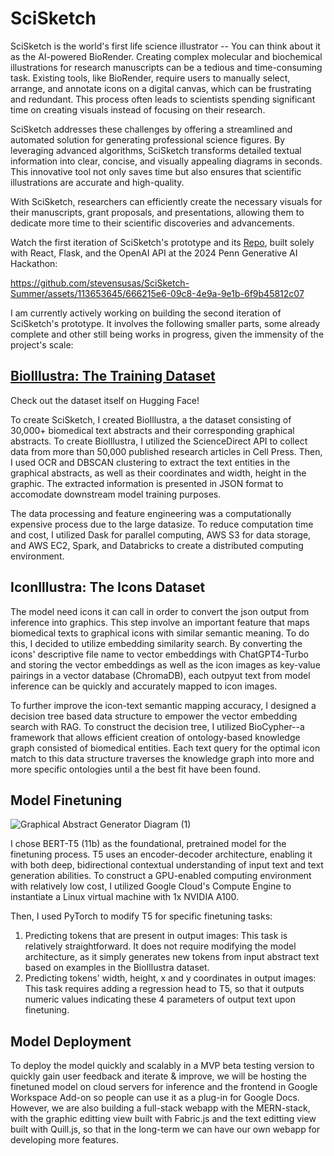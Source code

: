 # SciSketch
SciSketch is the world's first life science illustrator -- You can think about it as the AI-powered BioRender. Creating complex molecular and biochemical illustrations for research manuscripts can be a tedious and time-consuming task. Existing tools, like BioRender, require users to manually select, arrange, and annotate icons on a digital canvas, which can be frustrating and redundant. This process often leads to scientists spending significant time on creating visuals instead of focusing on their research.

SciSketch addresses these challenges by offering a streamlined and automated solution for generating professional science figures. By leveraging advanced algorithms, SciSketch transforms detailed textual information into clear, concise, and visually appealing diagrams in seconds. This innovative tool not only saves time but also ensures that scientific illustrations are accurate and high-quality.

With SciSketch, researchers can efficiently create the necessary visuals for their manuscripts, grant proposals, and presentations, allowing them to dedicate more time to their scientific discoveries and advancements.

Watch the first iteration of SciSketch's prototype and its [Repo](https://github.com/stevensusas/SciSketch), built solely with React, Flask, and the OpenAI API at the 2024 Penn Generative AI Hackathon:


https://github.com/stevensusas/SciSketch-Summer/assets/113653645/666215e6-09c8-4e9a-9e1b-6f9b45812c07


I am currently actively working on building the second iteration of SciSketch's prototype. It involves the following smaller parts, some already complete and other still being works in progress, given the immensity of the project's scale:

## [BioIllustra: The Training Dataset](https://huggingface.co/datasets/stevensu123/BioIllustra)

Check out the dataset itself on Hugging Face!

To create SciSketch, I created BioIllustra, a the dataset consisting of 30,000+ biomedical text abstracts and their corresponding graphical abstracts. To create BioIllustra, I utilized the ScienceDirect API to collect data from more than 50,000 published research articles in Cell Press. Then, I used OCR and DBSCAN clustering to extract the text entities in the graphical abstracts, as well as their coordinates and width, height in the graphic. The extracted information is presented in JSON format to accomodate downstream model training purposes.

The data processing and feature engineering was a computationally expensive process due to the large datasize. To reduce computation time and cost, I utilized Dask for parallel computing, AWS S3 for data storage, and AWS EC2, Spark, and Databricks to create a distributed computing environment.

## IconIllustra: The Icons Dataset

The model need icons it can call in order to convert the json output from inference into graphics. This step involve an important feature that maps biomedical texts to graphical icons with similar semantic meaning. To do this, I decided to utilize embedding similarity search. By converting the icons' descriptive file name to vector embeddings with ChatGPT4-Turbo and storing the vector embeddings as well as the icon images as key-value pairings in a vector database (ChromaDB), each outpyut text from model inference can be quickly and accurately mapped to icon images.

To further improve the icon-text semantic mapping accuracy, I designed a decision tree based data structure to empower the vector embedding search with RAG. To construct the decision tree, I utilized BioCypher--a framework that allows efficient creation of ontology-based knowledge graph consisted of biomedical entities. Each text query for the optimal icon match to this data structure traverses the knowledge graph into more and more specific ontologies until a the best fit have been found.

## Model Finetuning

![Graphical Abstract Generator Diagram (1)](https://github.com/stevensusas/SciSketch-Summer/assets/113653645/2e7551ae-e833-4b53-ad92-543c279d370b)

I chose BERT-T5 (11b) as the foundational, pretrained model for the finetuning process. T5 uses an encoder-decoder architecture, enabling it with both deep, bidirectional contextual understanding of input text and text generation abilities. To construct a GPU-enabled computing environment with relatively low cost, I utilized Google Cloud's Compute Engine to instantiate a Linux virtual machine with 1x NVIDIA A100.

Then, I used PyTorch to modify T5 for specific finetuning tasks:

1. Predicting tokens that are present in output images: This task is relatively straightforward. It does not require modifying the model architecture, as it simply generates new tokens from input abstract text based on examples in the BioIllustra dataset.
2. Predicting tokens' width, height, x and y coordinates in output images: This task requires adding a regression head to T5, so that it outputs numeric values indicating these 4 parameters of output text upon finetuning.

## Model Deployment

To deploy the model quickly and scalably in a MVP beta testing version to quickly gain user feedback and iterate & improve, we will be hosting the finetuned model on cloud servers for inference and the frontend in Google Workspace Add-on so people can use it as a plug-in for Google Docs. However, we are also building a full-stack webapp with the MERN-stack, with the graphic editting view built with Fabric.js and the text editting view built with Quill.js, so that in the long-term we can have our own webapp for developing more features. 



